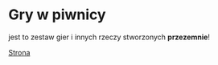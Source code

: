 # Gry w piwnicy

jest to zestaw gier i innych rzeczy stworzonych **przezemnie**!

[Strona](https://steame090.github.io/grywpiwnicy/)

